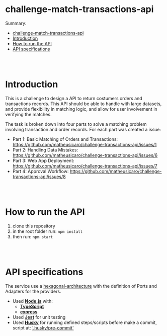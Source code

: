 # challenge-match-transactions-api
Summary:

- [challenge-match-transactions-api](#challenge-match-transactions-api)
- [Introduction](#introduction)
- [How to run the API](#how-to-run-the-api)
- [API specifications](#api-specifications)

<br>
<br>

# Introduction

This is a challenge to design a API to return costumers orders and transactions records.
This API should be able to handle with large datasets, and provide flexibility in matching logic, and allow for user involvement in verifying the matches.

The task is broken down into four parts to solve a matching problem involving transaction and order records.
For each part was created a issue:

- Part 1: Basic Matching of Orders and Transactions: https://github.com/matheusicaro/challenge-transactions-api/issues/1
- Part 2: Handling Data Mistakes: https://github.com/matheusicaro/challenge-transactions-api/issues/6
- Part 3: Web App Deployment: https://github.com/matheusicaro/challenge-transactions-api/issues/7
- Part 4: Approval Workflow: https://github.com/matheusicaro/challenge-transactions-api/issues/8

<br>
<br>

# How to run the API

1. clone this repository
2. in the root folder run: `npm install`
3. then run: `npm start`

<br>
<br>

# API specifications

The service use a [hexagonal-architecture](https://docs.aws.amazon.com/prescriptive-guidance/latest/cloud-design-patterns/hexagonal-architecture.html) with the definition of Ports and Adapters for the providers.

- Used **[Node.js](https://nodejs.org/en/)** with:
  - **[TypeScript](https://www.typescriptlang.org/)**
  - **[express](https://expressjs.com/)**
- Used **[Jest](https://jestjs.io/)** for unit testing
- Used **[Husky](https://typicode.github.io/husky/#/)** for running defined steps/scripts before make a commit, script at: ['.husky/pre-commit'](./.husky/pre-commit)
